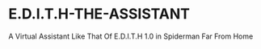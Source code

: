 # E.D.I.T.H-THE-ASSISTANT
A Virtual Assistant Like That Of E.D.I.T.H 1.0 in Spiderman Far From Home

